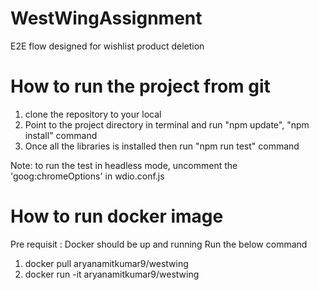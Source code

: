 # WestWingAssignment
 E2E flow designed for wishlist product deletion

# How to run the project from git
 1. clone the repository to your local
 2. Point to the project directory in terminal and run "npm update", "npm install" command
 3. Once all the libraries is installed then run "npm run test" command

 Note: to run the test in headless mode, uncomment the 'goog:chromeOptions' in wdio.conf.js

# How to run docker image
 Pre requisit : Docker should be up and running
 Run the below command
 1. docker pull aryanamitkumar9/westwing
 2. docker run -it aryanamitkumar9/westwing


